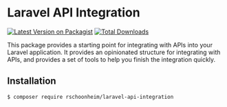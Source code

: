 # Laravel API Integration
[![Latest Version on Packagist](https://img.shields.io/packagist/v/rschoonheim/laravel-api-integration-boilerplate.svg?style=flat-square)](https://packagist.org/packages/rschoonheim/laravel-api-integration)
[![Total Downloads](https://img.shields.io/packagist/dt/rschoonheim/laravel-api-integration-boilerplate.svg?style=flat-square)](https://packagist.org/packages/rschoonheim/laravel-api-integration)

This package provides a starting point for integrating with APIs into 
your Laravel application. It provides an opinionated structure for
integrating with APIs, and provides a set of tools to help you finish
the integration quickly.

## Installation

```bash
$ composer require rschoonheim/laravel-api-integration
```